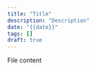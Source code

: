 ```yaml
---
title: "Title"
description: "Description"
date: "{{date}}"
tags: []
draft: true
---
```


File content
